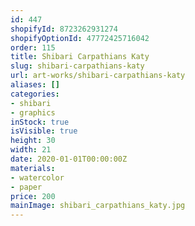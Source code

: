 ```yaml
---
id: 447
shopifyId: 8723262931274
shopifyOptionId: 47772425716042
order: 115
title: Shibari Carpathians Katy
slug: shibari-carpathians-katy
url: art-works/shibari-carpathians-katy
aliases: []
categories:
- shibari
- graphics
inStock: true
isVisible: true
height: 30
width: 21
date: 2020-01-01T00:00:00Z
materials:
- watercolor
- paper
price: 200
mainImage: shibari_carpathians_katy.jpg
---
```


